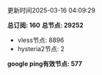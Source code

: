 更新时间2025-03-16 04:09:29

**总订阅: 160**
**总节点: 29252**
- vless节点: 8896
- hysteria2节点: 2

**google ping有效节点: 577**
